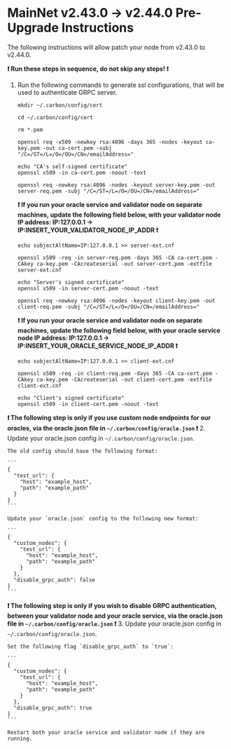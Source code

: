 # MainNet v2.43.0 -> v2.44.0 Pre-Upgrade Instructions

The following instructions will allow patch your node from v2.43.0 to v2.44.0.

**:exclamation: Run these steps in sequence, do not skip any steps! :exclamation:**

1. Run the following commands to generate ssl configurations, that will be used to authenticate GRPC server.

    ```
    mkdir ~/.carbon/config/cert

    cd ~/.carbon/config/cert

    rm *.pem

    openssl req -x509 -newkey rsa:4096 -days 365 -nodes -keyout ca-key.pem -out ca-cert.pem -subj "/C=/ST=/L=/O=/OU=/CN=/emailAddress="

    echo "CA's self-signed certificate"
    openssl x509 -in ca-cert.pem -noout -text

    openssl req -newkey rsa:4096 -nodes -keyout server-key.pem -out server-req.pem -subj "/C=/ST=/L=/O=/OU=/CN=/emailAddress="
    ```

    **:exclamation: If you run your oracle service and validator node on separate machines, update the following field below, with your validator node IP address: IP:127.0.0.1 -> IP:INSERT_YOUR_VALIDATOR_NODE_IP_ADDR :exclamation:**
    
    ```
    echo subjectAltName=IP:127.0.0.1 >> server-ext.cnf
    ```

    ```
    openssl x509 -req -in server-req.pem -days 365 -CA ca-cert.pem -CAkey ca-key.pem -CAcreateserial -out server-cert.pem -extfile server-ext.cnf

    echo "Server's signed certificate"
    openssl x509 -in server-cert.pem -noout -text

    openssl req -newkey rsa:4096 -nodes -keyout client-key.pem -out client-req.pem -subj "/C=/ST=/L=/O=/OU=/CN=/emailAddress="
    ```

    **:exclamation: If you run your oracle service and validator node on separate machines, update the following field below, with your oracle service node IP address: IP:127.0.0.1 -> IP:INSERT_YOUR_ORACLE_SERVICE_NODE_IP_ADDR :exclamation:**

    ```
    echo subjectAltName=IP:127.0.0.1 >> client-ext.cnf
    ```

    ```
    openssl x509 -req -in client-req.pem -days 365 -CA ca-cert.pem -CAkey ca-key.pem -CAcreateserial -out client-cert.pem -extfile client-ext.cnf

    echo "Client's signed certificate"
    openssl x509 -in client-cert.pem -noout -text
    ```
    

**:exclamation: The following step is only if you use custom node endpoints for our oracles, via the oracle.json file in `~/.carbon/config/oracle.json` :exclamation:**
2. Update your oracle.json config in `~/.carbon/config/oracle.json`.
    
    The old config should have the following format:

    ```
    {
      "test_url": {
        "host": "example_host",
        "path": "example_path"
      }
    }
    ```

    Update your `oracle.json` config to the following new format:

    ```
    {
      "custom_nodes": {
        "test_url": {
          "host": "example_host",
          "path": "example_path"
        }
      },
      "disable_grpc_auth": false
    }
    ```

**:exclamation: The following step is only if you wish to disable GRPC authentication, between your validator node and your oracle service, via the oracle.json file in `~/.carbon/config/oracle.json` :exclamation:**
3. Update your oracle.json config in `~/.carbon/config/oracle.json`.
    
    Set the following flag `disable_grpc_auth` to `true`:

    ```
    {
      "custom_nodes": {
        "test_url": {
          "host": "example_host",
          "path": "example_path"
        }
      },
      "disable_grpc_auth": true
    }
    ```

    Restart both your oracle service and validator node if they are running.
